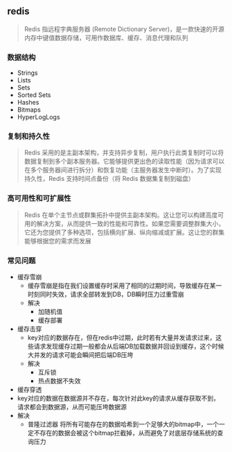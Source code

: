## redis
> Redis 指远程字典服务器 (Remote Dictionary Server)，是一款快速的开源内存中键值数据存储，可用作数据库、缓存、消息代理和队列

### 数据结构
* Strings 
* Lists 
* Sets 
* Sorted Sets
* Hashes 
* Bitmaps 
* HyperLogLogs 

### 复制和持久性
> Redis 采用的是主副本架构，并支持异步复制，用户执行此类复制时可以将数据复制到多个副本服务器。它能够提供更出色的读取性能（因为请求可以在多个服务器间进行拆分）和恢复功能（主服务器发生中断时）。为了实现持久性，Redis 支持时间点备份（将 Redis 数据集复制到磁盘）

### 高可用性和可扩展性
> Redis 在单个主节点或群集拓扑中提供主副本架构。这让您可以构建高度可用的解决方案，从而提供一致的性能和可靠性。如果您需要调整群集大小，它还为您提供了多种选项，包括横向扩展、纵向缩减或扩展。这让您的群集能够根据您的需求而发展

### 常见问题
* 缓存雪崩
  * 缓存雪崩是指在我们设置缓存时采用了相同的过期时间，导致缓存在某一时刻同时失效，请求全部转发到DB，DB瞬时压力过重雪崩
  * 解决
    * 加随机值
    * 缓存部署 
* 缓存击穿
  * key对应的数据存在，但在redis中过期，此时若有大量并发请求过来，这些请求发现缓存过期一般都会从后端DB加载数据并回设到缓存，这个时候大并发的请求可能会瞬间把后端DB压垮
  * 解决
    * 互斥锁
    * 热点数据不失效
 * 缓存穿透
  * key对应的数据在数据源并不存在，每次针对此key的请求从缓存获取不到，请求都会到数据源，从而可能压垮数据源
  * 解决
    * 普隆过滤器 将所有可能存在的数据哈希到一个足够大的bitmap中，一个一定不存在的数据会被这个bitmap拦截掉，从而避免了对底层存储系统的查询压力   
